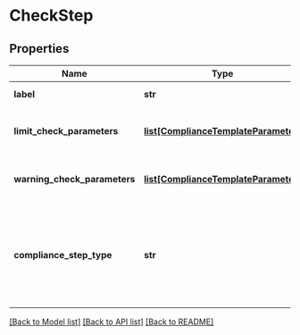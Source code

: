 # CheckStep


## Properties
Name | Type | Description | Notes
------------ | ------------- | ------------- | -------------
**label** | **str** | The label of the compliance step | 
**limit_check_parameters** | [**list[ComplianceTemplateParameter]**](ComplianceTemplateParameter.md) | Parameters required for an absolute limit check | 
**warning_check_parameters** | [**list[ComplianceTemplateParameter]**](ComplianceTemplateParameter.md) | Parameters required for a warning limit check | 
**compliance_step_type** | **str** | . The available values are: FilterStep, GroupByStep, GroupFilterStep, BranchStep, RecombineStep, CheckStep, PercentCheckStep | 

[[Back to Model list]](../README.md#documentation-for-models) [[Back to API list]](../README.md#documentation-for-api-endpoints) [[Back to README]](../README.md)


